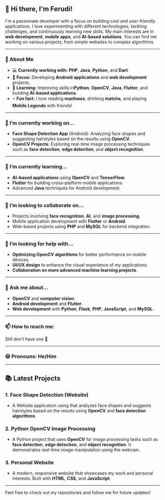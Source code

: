 ## 👋 Hi there, I'm **Ferudi**!

I'm a passionate developer with a focus on building cool and user-friendly applications. I love experimenting with different technologies, tackling challenges, and continuously learning new skills. My main interests are in **web development**, **mobile apps**, and **AI-based solutions**. You can find me working on various projects, from simple websites to complex algorithms.

---

### 🚀 About Me

- 💻 **Currently working with:** **PHP**, **Java**, **Python**, and **Dart**.
- 🔧 **Focus:** Developing **Android applications** and **web development** projects.
- 🌱 **Learning:** Improving skills in**Python**, **OpenCV**, **Java**, **Flutter**, and building **AI-based applications**.
- ⚡ **Fun fact:** I love reading **manhwas**, drinking **matcha**, and playing **Mobile Legends** with friends!

---

### 🔭 I’m currently working on...

- **Face Shape Detection App** (Android): Analyzing face shapes and suggesting hairstyles based on the results using **OpenCV**.
- **OpenCV Projects**: Exploring real-time image processing techniques such as **face detection**, **edge detection**, and **object recognition**.

---

### 🌱 I’m currently learning...

- **AI-based applications** using **OpenCV** and **TensorFlow**.
- **Flutter** for building cross-platform mobile applications.
- Advanced **Java** techniques for Android development.

---

### 👯 I’m looking to collaborate on...

- Projects involving **face recognition**, **AI**, and **image processing**.
- Mobile application development with **Flutter** or **Android**.
- Web-based projects using **PHP** and **MySQL** for backend integration.

---

### 🤔 I’m looking for help with...

- **Optimizing OpenCV algorithms** for better performance on mobile devices.
- **UI/UX design** to enhance the visual experience of my applications.
- **Collaboration on more advanced machine learning projects**.

---

### 💬 Ask me about...

- **OpenCV** and **computer vision**.
- **Android development** and **Flutter**.
- **Web development** with **Python**, **Flask**, **PHP**, **JavaScript**, and **MySQL**.

---

### 📫 How to reach me:
Still don’t have one 🤔

---

### 😄 Pronouns: **He/Him**

---

## 📚 Latest Projects

### 1. **Face Shape Detection  (Website)**
   - A Website application using  that analyzes face shapes and suggests hairstyles based on the results using **OpenCV** and **face detection algorithms**.

### 2. **Python OpenCV Image Processing**
   - A Python project that uses **OpenCV** for image processing tasks such as **face detection**, **edge detection**, and **object recognition**. It demonstrates real-time image manipulation using the webcam.

### 3. **Personal Website**  
   - A modern, responsive website that showcases my work and personal interests. Built with **HTML**, **CSS**, and **JavaScript**.


---

Feel free to check out my repositories and follow me for future updates!
